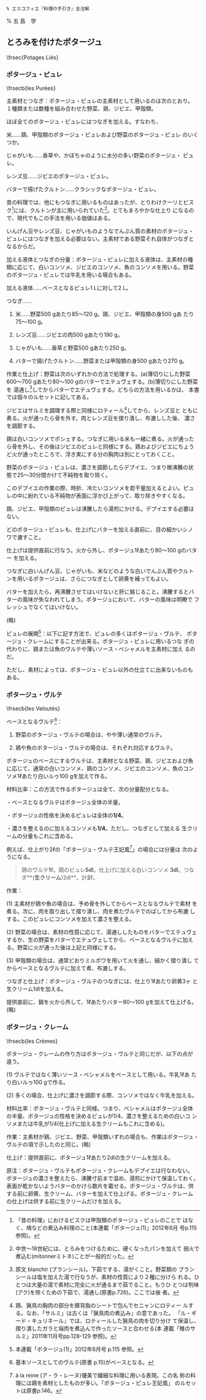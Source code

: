     % エスコフィエ『料理の手引き』全注解
% 五 島　学


[](原稿下準備20180414五島、連載からコピー)
[](訳と注釈)
[](未、原文対照チェック)
[](未、日本語表現校正)
[](未、その他修正)
[](未、原稿最終校正)





## とろみを付けたポタージュ

\frsec{Potages Liés}

### ポタージュ・ピュレ

\frsecb{les Purées}

主素材とつなぎ：ポタージュ・ピュレの主素材として用いるのは次のとおり。
１種類または数種を組み合わせた野菜、鶏、ジビエ、甲殻類。

ほぼ全てのポタージュ・ピュレにはつなぎを加える。すなわち、

米……鶏、甲殻類のポタージュ・ピュレおよび野菜のポタージュ・ピュレ
のいくつか。

じゃがいも……香草や、かぼちゃのように水分の多い野菜のポタージュ・
ピュレ。

レンズ豆……ジビエのポタージュ・ピュレ。

バターで揚げたクルトン……クラシックなポタージュ・ピュレ。

昔の料理では、他にもつなぎに用いるものはあったが、とりわけクーリとビス
ク[^1]には、クルトンが主に用いられていた[^2]。とてもまろやかな仕上り
になるので、現代でもこの手法を用いる価値はある。

いんげん豆やレンズ豆、じゃがいものようなでんぷん質の素材のポタージュ・
ピュレにはつなぎを加える必要はない。主素材である野菜それ自体がつなぎと
なるからだ。

加える液体とつなぎの分量：ポタージュ・ピュレに加える液体は、主素材の種
類に応じて、白いコンソメ、ジビエのコンソメ、魚のコンソメを用いる。野菜
のポタージュ・ピュレでは牛乳を用いる場合もある。

加える液体……ベースとなるピュレ1 Lに対して2 L。

つなぎ……

1.  米……野菜500 gあたり85〜120 g。鶏、ジビエ、甲殻類の身500 gあ
    たり75〜100 g。

2.  レンズ豆……ジビエの肉500 gあたり190 g。

3.  じゃがいも……香草と野菜500 gあたり250 g。

4.  バターで揚げたクルトン……野菜または甲殻類の身500 gあたり270 g。

作業と仕上げ：野菜は次のいずれかの方法で処理する。(a)薄切りにした野菜
600〜700 gあたり80〜100 gのバターでエテュヴェする。(b)薄切りにした野菜を
湯通し[^3]してからバターでエテュヴェする。どちらの方法を用いるかは、
本書では個々のルセットに記してある。

ジビエはサルミを調理する際と同様にロティール[^4]してから、レンズ豆と
ともに煮る。火が通ったら骨を外す。肉とレンズ豆を摺り潰し、布漉しした後、
濃さを調節する。

鶏は白いコンソメでポシェする。つなぎに用いる米も一緒に煮る。火が通った
ら骨を外し、その後はジビエのピュレと同様にする。鶏およびジビエにちょう
ど火が通ったところで、浮き実にする分の胸肉は別にとっておくこと。

野菜のポタージュ・ピュレは、濃さを調節したらデプイエ、つまり微沸騰の状
態で25〜30分間かけて不純物を取り除く。

このデプイエの作業の際、時折、冷たいコンソメを若干量加えるとよい。ピュ
レの中に紛れている不純物が表面に浮かび上がって、取り除きやすくなる。

鶏、ジビエ、甲殻類のピュレは沸騰したら湯煎にかける。デプイエする必要は
ない。

どのポタージュ・ピュレも、仕上げにバターを加える直前に、目の細かいシノ
ワで漉すこと。

仕上げは提供直前に行なう。火から外し、ポタージュ1ℓあたり80〜100 gのバター
を加える。

つなぎに白いんげん豆、じゃがいも、米などのような白いでんぷん質やクルト
ンを用いるポタージュは、さらにつなぎとして卵黄を補ってもよい。

バターを加えたら、再沸騰させてはいけないと肝に銘じること。沸騰するとバ
ターの風味が失なわれてしまう。ポタージュにおいて、バターの風味は明瞭で
フレッシュでなくてはいけない。

(略)

ピュレの展開[^5]：以下に記す方法で、ピュレの多くはポタージュ・ヴルテ、
ポタージュ・クレームにすることが出来る。ポタージュ・ピュレに用いるつな
ぎの代わりに、鶏または魚のヴルテや薄いソース・ベシャメルを主素材に加え
るのだ。

ただし、素材によっては、ポタージュ・ピュレ以外の仕立てに出来ないものも
ある。

### ポタージュ・ヴルテ

\frsecb{les Veloutés}

ベースとなるヴルテ[^6]：

1.  野菜のポタージュ・ヴルテの場合は、やや薄い通常のヴルテ。

2.  鶏や魚のポタージュ・ヴルテの場合は、それぞれ対応するヴルテ。

ポタージュのベースにするヴルテは、主素材となる野菜、鶏、ジビエおよび魚
に応じて、通常の白いコンソメ、鶏のコンソメ、ジビエのコンソメ、魚のコン
ソメ1ℓあたり白いルゥ100 gを加えて作る。

材料比率：この方法で作るポタージュは全て、次の分量配分となる。

・ベースとなるヴルテはポタージュ全体の半量。

・ポタージュの性格を決めるピュレは全体の**1/4**。

・濃さを整えるのに加えるコンソメも**1/4**。ただし、つなぎとして加える
生クリームの分量もこれに含める。

例えば、仕上がり2ℓの「ポタージュ・ヴルテ王妃風[^7]」の場合には分量は
次のようになる。

> 鶏のヴルテ**1**ℓ。鶏のピュレ**5dl**。仕上げに加える白いコンソメ
> **3dl**。つなぎ**(**生クリーム**)2dl**。計**2**ℓ。

作業：

(1) 主素材が鶏や魚の場合は、予め骨を外してからベースとなるヴルテで素材
を煮る。次に、肉を取り出して摺り潰し、肉を煮たヴルテでのばしてから布漉
しする。このピュレにコンソメを加えて濃さを整える。

(2) 野菜の場合は、素材の性質に応じて、湯通ししたものをバターでエテュヴェ
するか、生の野菜をバターでエテュヴェしてから、ベースとなるヴルテに加え
る。野菜に火が通った後は上記と同様にする。

(3) 甲殻類の場合は、通常どおりミルポワを用いて火を通し、細かく摺り潰し
てからベースとなるヴルテに加えて煮、布漉しする。

つなぎと仕上げ：ポタージュ・ヴルテのつなぎには、仕上り1ℓあたり卵黄3ヶ
と生クリーム1dlを加える。

提供直前に、鍋を火から外して、1ℓあたりバター80〜100 gを加えて仕上げる。
(略)

### ポタージュ・クレーム

\frsecb{les Crèmes}

ポタージュ・クレームの作り方はポタージュ・ヴルテと同じだが、以下の点が
違う。

(1) ヴルテではなく薄いソース・ベシャメルをベースとして用いる。牛乳1ℓあ
たり白いルゥ100 gで作る。

(2) 多くの場合、仕上げに濃さを調節する際、コンソメではなく牛乳を加える。

材料比率：ポタージュ・ヴルテと同様。つまり、ベシャメルはポタージュ全体
の半量、ポタージュの性格を決めるピュレが1/4、濃さを整えるための白いコ
ンソメまたは牛乳が1/4(仕上げに加える生クリームもこれに含める)。

作業：主素材が鶏、ジビエ、野菜、甲殻類いずれの場合も、作業はポタージュ・
ヴルテの項で示したのと同じ。(略)

仕上げ：提供直前に、ポタージュ1ℓあたり2dlの生クリームを加える。

原注：ポタージュ・ヴルテもポタージュ・クレームもデプイエは行なわない。
ポタージュの濃さを整えたら、沸騰寸前まで温め、湯煎にかけて保温しておく。
表面が乾かないようバターのかけら数片を載せる。ポタージュ・ヴルテは、供
する前に卵黄、生クリーム、バターを加えて仕上げる。ポタージュ・クレーム
の仕上げは供する前に生クリームだけを加える。


[^1]: 「昔の料理」におけるビスクは甲殻類のポタージュ・ピュレのことで
    はなく、鳩などの煮込み料理のこと(本連載「ポタージュ(1)」2012年6月
    号p.115 参照)。

[^2]: 中世〜18世紀には、とろみをつけるために、硬くなったパンを加えて
    弱火で煮込む(mitonnerミトネ)ことが一般的だった。

[^3]: 原文 blanchir (ブランシール)。下茹でする、湯がくこと。野菜類の
    ブランシールは塩を加えた湯で行なうが、素材の性質により２種に分けら
    れる。ひとつは大量の湯で素材に完全に火が通るまで茹でること。もうひ
    とつは刳味(アク)を除くための下茹で、湯通し(原書p.726)。ここでは後
    者。

[^4]: 鶏、猟鳥の胸肉の部分を豚背脂のシートで包んでセニャンにロティー
    ルする。なお、「サルミ」は古くは「猟鳥肉の煮込み」の意であった。
    『ル・ギード・キュリネール』では、ロティールした猟鳥の肉を切り分け
    て保温し、摺り潰したガラと端肉を煮込んで作ったソースと合わせる(本
    連載「雉のサルミ」2011年11月号pp.128-129 参照)。

[^5]: 本連載「ポタージュ(1)」2012年6月号 p.115 参照。

[^6]: 基本ソースとしてのヴルテ(原書 p.15)がベースとなる。

[^7]: à la reine (ア・ラ・レーヌ)優美で繊細な料理に用いる表現。この名
    称の料理には鶏を素材としたものが多い。「ポタージュ・ピュレ王妃風」
    のルセットは原書p.146。

